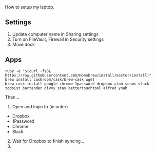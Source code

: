 How to setup my laptop.

## Settings

1. Update computer name in Sharing settings
2. Turn on FileVault, Firewall in Security settings
3. Move dock

## Apps

```shell
ruby -e "$(curl -fsSL https://raw.githubusercontent.com/Homebrew/install/master/install)"
brew install caskroom/cask/brew-cask wget
brew cask install google-chrome 1password dropbox atom sonos slack todoist bartender divvy stay bettertouchtool alfred ynab
```

Then...

1. Open and login to (in order)
  * Dropbox
  * 1Password
  * Chrome
  * Slack
2. Wait for Dropbox to finish syncing...
3. 
